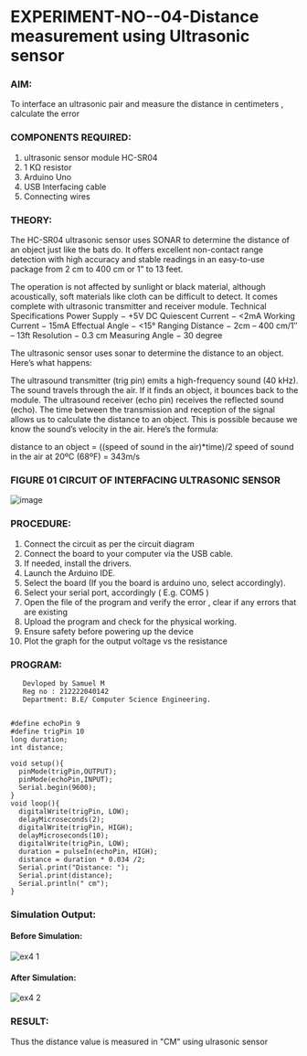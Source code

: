 # EXPERIMENT-NO--04-Distance measurement using Ultrasonic sensor

### AIM: 
To interface an ultrasonic pair and measure the distance in centimeters , calculate the error
 
### COMPONENTS REQUIRED:
1.	ultrasonic sensor module HC-SR04
2.	1 KΩ resistor 
3.	Arduino Uno 
4.	USB Interfacing cable 
5.	Connecting wires 


### THEORY: 

The HC-SR04 ultrasonic sensor uses SONAR to determine the distance of an object just like the bats do. It offers excellent non-contact range detection with high accuracy and stable readings in an easy-to-use package from 2 cm to 400 cm or 1” to 13 feet.

The operation is not affected by sunlight or black material, although acoustically, soft materials like cloth can be difficult to detect. It comes complete with ultrasonic transmitter and receiver module.
Technical Specifications
Power Supply − +5V DC
Quiescent Current − <2mA
Working Current − 15mA
Effectual Angle − <15°
Ranging Distance − 2cm – 400 cm/1″ – 13ft
Resolution − 0.3 cm
Measuring Angle − 30 degree

The ultrasonic sensor uses sonar to determine the distance to an object. Here’s what happens:

The ultrasound transmitter (trig pin) emits a high-frequency sound (40 kHz).
The sound travels through the air. If it finds an object, it bounces back to the module.
The ultrasound receiver (echo pin) receives the reflected sound (echo).
The time between the transmission and reception of the signal allows us to calculate the distance to an object. This is possible because we know the sound’s velocity in the air. Here’s the formula:

distance to an object = ((speed of sound in the air)*time)/2
speed of sound in the air at 20ºC (68ºF) = 343m/s

### FIGURE 01 CIRCUIT OF INTERFACING ULTRASONIC SENSOR 


![image](https://user-images.githubusercontent.com/36288975/166430594-5adb4ca9-5a42-4781-a7e6-7236b3766a85.png)



### PROCEDURE:
1.	Connect the circuit as per the circuit diagram 
2.	Connect the board to your computer via the USB cable.
3.	If needed, install the drivers.
4.	Launch the Arduino IDE.
5.	Select the board (If you the board is arduino uno, select accordingly).
6.	Select your serial port, accordingly ( E.g. COM5 )
7.	Open the file of the program  and verify the error , clear if any errors that are existing 
8.	Upload the program and check for the physical working. 
9.	Ensure safety before powering up the device 
10.	Plot the graph for the output voltage vs the resistance 


### PROGRAM: 
```
   Devloped by Samuel M 
   Reg no : 212222040142
   Department: B.E/ Computer Science Engineering.
   
   
#define echoPin 9
#define trigPin 10
long duration;
int distance;

void setup(){
  pinMode(trigPin,OUTPUT);
  pinMode(echoPin,INPUT);
  Serial.begin(9600);
}
void loop(){
  digitalWrite(trigPin, LOW);
  delayMicroseconds(2);
  digitalWrite(trigPin, HIGH);
  delayMicroseconds(10);
  digitalWrite(trigPin, LOW);
  duration = pulseIn(echoPin, HIGH);
  distance = duration * 0.034 /2;
  Serial.print("Distance: ");
  Serial.print(distance);
  Serial.println(" cm");
}
```



		
			

 
 ### Simulation Output:
 
 #### Before Simulation:
 
 ![ex4 1](https://github.com/Samuelmariappan/Experiment--04-Interfacing-digital-output-with-arduino-ultrasonic-sensor/assets/119393030/78a2d7df-aaab-4f37-8906-515ba270dcae)

 
 #### After Simulation:
 
 ![ex4 2](https://github.com/Samuelmariappan/Experiment--04-Interfacing-digital-output-with-arduino-ultrasonic-sensor/assets/119393030/559a3054-84ca-4f74-97d5-a270c5c0bff5)







### RESULT:

Thus the distance value is measured in "CM" using ulrasonic sensor

 
